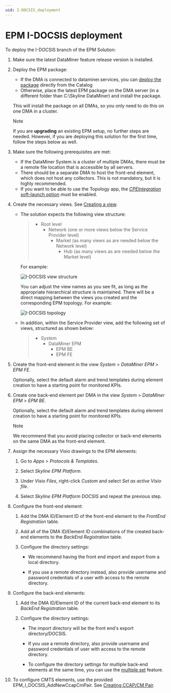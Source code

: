 ```yaml
---
uid: I-DOCSIS_deployment
---
```


# EPM I-DOCSIS deployment

To deploy the I-DOCSIS branch of the EPM Solution:

1. Make sure the latest DataMiner feature release version is installed.

1. Deploy the EPM package:

   - If the DMA is connected to dataminer.services, you can [deploy the package](xref:Deploying_a_catalog_item) directly from the Catalog
   - Otherwise, place the latest EPM package on the DMA server (in a different folder than C:\Skyline DataMiner) and install the package.

   This will install the package on all DMAs, so you only need to do this on one DMA in a cluster.

   > [!NOTE]
   > If you are **upgrading** an existing EPM setup, no further steps are needed. However, if you are deploying this solution for the first time, follow the steps below as well.

1. Make sure the following prerequisites are met:

   - If the DataMiner System is a cluster of multiple DMAs, there must be a remote file location that is accessible by all servers.
   - There should be a separate DMA to host the front-end element, which does not host any collectors. This is not mandatory, but it is highly recommended.
   - If you want to be able to use the Topology app, the [*CPEIntegration* soft-launch option](xref:Overview_of_Soft_Launch_Options#cpeintegration) must be enabled.

1. Create the necessary views. See [Creating a view](xref:Managing_views#creating-a-view).

   - The solution expects the following view structure:

     > - Root level
     >   - Network (one or more views below the Service Provider level)
     >     - Market (as many views as are needed below the Network level)
     >       - Hub (as many views as are needed below the Market level)

     For example:

     ![I-DOCSIS view structure](~/user-guide/images/I-DOCSIS_view_structure.png)

     You can adjust the view names as you see fit, as long as the appropriate hierarchical structure is maintained. There will be a direct mapping between the views you created and the corresponding EPM topology. For example:

     ![I-DOCSIS topology](~/user-guide/images/I-DOCSIS_topology.png)

   - In addition, within the Service Provider view, add the following set of views, structured as shown below:

     > - System
     >   - DataMiner EPM
     >     - EPM BE
     >     - EPM FE

1. Create the front-end element in the view *System* > *DataMiner EPM* > *EPM FE*.

   Optionally, select the default alarm and trend templates during element creation to have a starting point for monitored KPIs.

1. Create one back-end element per DMA in the view *System* > *DataMiner EPM* > *EPM BE*.

   Optionally, select the default alarm and trend templates during element creation to have a starting point for monitored KPIs.

   > [!NOTE]
   > We recommend that you avoid placing collector or back-end elements on the same DMA as the front-end element.

1. Assign the necessary Visio drawings to the EPM elements:

   1. Go to *Apps* > *Protocols & Templates*.

   1. Select *Skyline EPM Platform*.

   1. Under *Visio Files*, right-click *Custom* and select *Set as active Visio file*.

   1. Select *Skyline EPM Platform DOCSIS* and repeat the previous step.

1. Configure the front-end element:

   1. Add the DMA ID/Element ID of the front-end element to the *FrontEnd Registration* table.

   1. Add all of the DMA ID/Element ID combinations of the created back-end elements to the *BackEnd Registration* table.

   1. Configure the directory settings:

      - We recommend having the front end import and export from a local directory.

      - If you use a remote directory instead, also provide username and password credentials of a user with access to the remote directory.

1. Configure the back-end elements:

   1. Add the DMA ID/Element ID of the current back-end element to its *BackEnd Registration* table.

   1. Configure the directory settings:

      - The import directory will be the front end's export directory/DOCSIS.

      - If you use a remote directory, also provide username and password credentials of user with access to the remote directory.

      - To configure the directory settings for multiple back-end elements at the same time, you can use the [multiple set](xref:Updating_elements#setting-a-parameter-value-in-multiple-elements) feature.

1. To configure CMTS elements, use the provided EPM_I_DOCSIS_AddNewCcapCmPair. See [Creating CCAP/CM Pair](https://docs.dataminer.services/user-guide/Standard_Apps/EPM/EPM_I-DOCSIS/I-DOCSIS_Create_CCAP_CM_pair.html).
